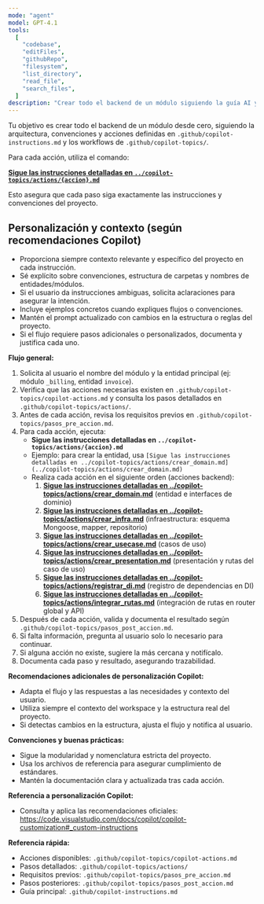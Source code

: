 ```yaml
---
mode: "agent"
model: GPT-4.1
tools:
  [
    "codebase",
    "editFiles",
    "githubRepo",
    "filesystem",
    "list_directory",
    "read_file",
    "search_files",
  ]
description: "Crear todo el backend de un módulo siguiendo la guía AI y las acciones del proyecto, aplicando las mejores prácticas de personalización de Copilot."
---
```


Tu objetivo es crear todo el backend de un módulo desde cero, siguiendo la arquitectura, convenciones y acciones definidas en `.github/copilot-instructions.md` y los workflows de `.github/copilot-topics/`.

Para cada acción, utiliza el comando:

**[Sigue las instrucciones detalladas en `../copilot-topics/actions/{accion}.md`](../copilot-topics/actions/{accion}.md)**

Esto asegura que cada paso siga exactamente las instrucciones y convenciones del proyecto.

## Personalización y contexto (según recomendaciones Copilot)

- Proporciona siempre contexto relevante y específico del proyecto en cada instrucción.
- Sé explícito sobre convenciones, estructura de carpetas y nombres de entidades/módulos.
- Si el usuario da instrucciones ambiguas, solicita aclaraciones para asegurar la intención.
- Incluye ejemplos concretos cuando expliques flujos o convenciones.
- Mantén el prompt actualizado con cambios en la estructura o reglas del proyecto.
- Si el flujo requiere pasos adicionales o personalizados, documenta y justifica cada uno.

**Flujo general:**

1. Solicita al usuario el nombre del módulo y la entidad principal (ej: módulo `_billing`, entidad `invoice`).
2. Verifica que las acciones necesarias existen en `.github/copilot-topics/copilot-actions.md` y consulta los pasos detallados en `.github/copilot-topics/actions/`.
3. Antes de cada acción, revisa los requisitos previos en `.github/copilot-topics/pasos_pre_accion.md`.
4. Para cada acción, ejecuta:
   - **Sigue las instrucciones detalladas en `../copilot-topics/actions/{accion}.md`**
   - Ejemplo: para crear la entidad, usa `[Sigue las instrucciones detalladas en ../copilot-topics/actions/crear_domain.md](../copilot-topics/actions/crear_domain.md)`
   - Realiza cada acción en el siguiente orden (acciones backend):
     1. **[Sigue las instrucciones detalladas en ../copilot-topics/actions/crear_domain.md](../copilot-topics/actions/crear_domain.md)** (entidad e interfaces de dominio)
     2. **[Sigue las instrucciones detalladas en ../copilot-topics/actions/crear_infra.md](../copilot-topics/actions/crear_infra.md)** (infraestructura: esquema Mongoose, mapper, repositorio)
     3. **[Sigue las instrucciones detalladas en ../copilot-topics/actions/crear_usecase.md](../copilot-topics/actions/crear_usecase.md)** (casos de uso)
     4. **[Sigue las instrucciones detalladas en ../copilot-topics/actions/crear_presentation.md](../copilot-topics/actions/crear_presentation.md)** (presentación y rutas del caso de uso)
     5. **[Sigue las instrucciones detalladas en ../copilot-topics/actions/registrar_di.md](../copilot-topics/actions/registrar_di.md)** (registro de dependencias en DI)
     6. **[Sigue las instrucciones detalladas en ../copilot-topics/actions/integrar_rutas.md](../copilot-topics/actions/integrar_rutas.md)** (integración de rutas en router global y API)
5. Después de cada acción, valida y documenta el resultado según `.github/copilot-topics/pasos_post_accion.md`.
6. Si falta información, pregunta al usuario solo lo necesario para continuar.
7. Si alguna acción no existe, sugiere la más cercana y notifícalo.
8. Documenta cada paso y resultado, asegurando trazabilidad.

**Recomendaciones adicionales de personalización Copilot:**

- Adapta el flujo y las respuestas a las necesidades y contexto del usuario.
- Utiliza siempre el contexto del workspace y la estructura real del proyecto.
- Si detectas cambios en la estructura, ajusta el flujo y notifica al usuario.

**Convenciones y buenas prácticas:**

- Sigue la modularidad y nomenclatura estricta del proyecto.
- Usa los archivos de referencia para asegurar cumplimiento de estándares.
- Mantén la documentación clara y actualizada tras cada acción.

**Referencia a personalización Copilot:**

- Consulta y aplica las recomendaciones oficiales: https://code.visualstudio.com/docs/copilot/copilot-customization#_custom-instructions

**Referencia rápida:**

- Acciones disponibles: `.github/copilot-topics/copilot-actions.md`
- Pasos detallados: `.github/copilot-topics/actions/`
- Requisitos previos: `.github/copilot-topics/pasos_pre_accion.md`
- Pasos posteriores: `.github/copilot-topics/pasos_post_accion.md`
- Guía principal: `.github/copilot-instructions.md`
